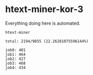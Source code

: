 # htext-miner-kor-3

Everything doing here is automated.

```
htext-miner

total: 2194/9855 (22.26281075596144%)

job0: 401
job1: 464
job2: 427
job3: 468
job4: 434
```